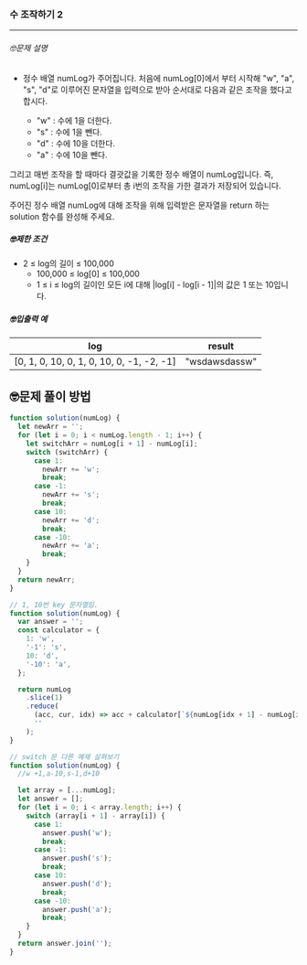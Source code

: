 ### 수 조작하기 2

---

###### 🤓문제 설명

- 정수 배열 numLog가 주어집니다. 처음에 numLog[0]에서 부터 시작해 "w", "a", "s", "d"로 이루어진 문자열을 입력으로 받아 순서대로 다음과 같은 조작을 했다고 합시다.

  - "w" : 수에 1을 더한다.
  - "s" : 수에 1을 뺀다.
  - "d" : 수에 10을 더한다.
  - "a" : 수에 10을 뺀다.

그리고 매번 조작을 할 때마다 결괏값을 기록한 정수 배열이 numLog입니다. 즉, numLog[i]는 numLog[0]로부터 총 i번의 조작을 가한 결과가 저장되어 있습니다.

주어진 정수 배열 numLog에 대해 조작을 위해 입력받은 문자열을 return 하는 solution 함수를 완성해 주세요.

##### 🤓제한 조건

- 2 ≤ log의 길이 ≤ 100,000
  - 100,000 ≤ log[0] ≤ 100,000
  - 1 ≤ i ≤ log의 길이인 모든 i에 대해 |log[i] - log[i - 1]|의 값은 1 또는 10입니다.

##### 🤓입출력 예

| log                                       | result        |
| ----------------------------------------- | ------------- |
| [0, 1, 0, 10, 0, 1, 0, 10, 0, -1, -2, -1] | "wsdawsdassw" |

## 🤓문제 풀이 방법

```javascript
function solution(numLog) {
  let newArr = '';
  for (let i = 0; i < numLog.length - 1; i++) {
    let switchArr = numLog[i + 1] - numLog[i];
    switch (switchArr) {
      case 1:
        newArr += 'w';
        break;
      case -1:
        newArr += 's';
        break;
      case 10:
        newArr += 'd';
        break;
      case -10:
        newArr += 'a';
        break;
    }
  }
  return newArr;
}
```

```javascript
// 1, 10번 key 문자열임.
function solution(numLog) {
  var answer = '';
  const calculator = {
    1: 'w',
    '-1': 's',
    10: 'd',
    '-10': 'a',
  };

  return numLog
    .slice(1)
    .reduce(
      (acc, cur, idx) => acc + calculator[`${numLog[idx + 1] - numLog[idx]}`],
      ''
    );
}
```

```javascript
// switch 문 다른 예제 살펴보기
function solution(numLog) {
  //w +1,a-10,s-1,d+10

  let array = [...numLog];
  let answer = [];
  for (let i = 0; i < array.length; i++) {
    switch (array[i + 1] - array[i]) {
      case 1:
        answer.push('w');
        break;
      case -1:
        answer.push('s');
        break;
      case 10:
        answer.push('d');
        break;
      case -10:
        answer.push('a');
        break;
    }
  }
  return answer.join('');
}
```
